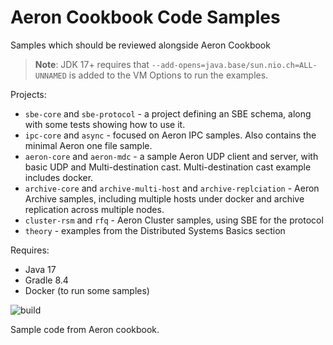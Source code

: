 # Aeron Cookbook Code Samples

Samples which should be reviewed alongside Aeron Cookbook

> **Note**: JDK 17+ requires that `--add-opens=java.base/sun.nio.ch=ALL-UNNAMED` is added to the VM Options to run the examples.

Projects:
- `sbe-core` and `sbe-protocol` - a project defining an SBE schema, along with some tests showing how to use it.
- `ipc-core` and `async` - focused on Aeron IPC samples. Also contains the minimal Aeron one file sample.
- `aeron-core` and `aeron-mdc` - a sample Aeron UDP client and server, with basic UDP and Multi-destination cast. Multi-destination cast example includes docker.
- `archive-core` and `archive-multi-host` and `archive-replciation` - Aeron Archive samples, including multiple hosts under docker and archive replication across multiple nodes.
- `cluster-rsm` and `rfq` - Aeron Cluster samples, using SBE for the protocol
- `theory` - examples from the Distributed Systems Basics section

Requires:
- Java 17
- Gradle 8.4
- Docker (to run some samples)

 ![build](https://github.com/real-logic/aeron-cookbook-code/workflows/JavaCI/badge.svg)
 
Sample code from Aeron cookbook.
